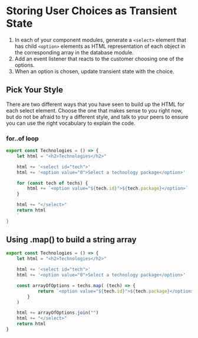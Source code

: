 # Storing User Choices as Transient State

1. In each of your component modules, generate a `<select>` element that has child `<option>` elements as HTML representation of each object in the corresponding array in the database module.
1. Add an event listener that reacts to the customer choosing one of the options.
1. When an option is chosen, update transient state with the choice.

## Pick Your Style

There are two different ways that you have seen to build up the HTML for each select element. Choose the one that makes sense to you right now, but do not be afraid to try a different style, and talk to your peers to ensure you can use the right vocabulary to explain the code.

### for..of loop

```js
export const Technologies = () => {
    let html = "<h2>Technologies</h2>"

    html += '<select id="tech">'
    html += '<option value="0">Select a technology package</option>'

    for (const tech of techs) {
        html += `<option value="${tech.id}">${tech.package}</option>`
    }

    html += "</select>"
    return html
    `
}
```

## Using .map() to build a string array

```js
export const Technologies = () => {
    let html = "<h2>Technologies</h2>"

    html += '<select id="tech">'
    html += '<option value="0">Select a technology package</option>'

    const arrayOfOptions = techs.map( (tech) => {
            return `<option value="${tech.id}">${tech.package}</option>`
        }
    )

    html += arrayOfOptions.join("")
    html += "</select>"
    return html
}
```
